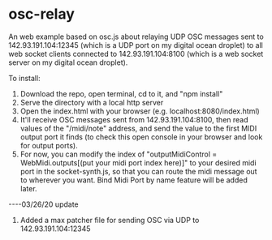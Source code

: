 # osc-relay

An web example based on osc.js about relaying UDP OSC messages sent to 142.93.191.104:12345 (which is a UDP port on my digital ocean droplet) to all web socket clients connected to 142.93.191.104:8100 (which is a web socket server on my digital ocean droplet).

To install:

1. Download the repo, open terminal, cd to it, and "npm install"
2. Serve the directory with a local http server
3. Open the index.html with your browser (e.g. localhost:8080/index.html)
4. It'll receive OSC messages sent from 142.93.191.104:8100, then read values of the "/midi/note" address, and send the value to the first MIDI output port it finds (to check this open console in your browser and look for output ports). 
5. For now, you can modify the index of "outputMidiControl = WebMidi.outputs[(put your midi port index here)]" to your desired midi port in the socket-synth.js, so that you can route the midi message out to wherever you want. Bind Midi Port by name feature will be added later.

----03/26/20 update
1. Added a max patcher file for sending OSC via UDP to 142.93.191.104:12345
